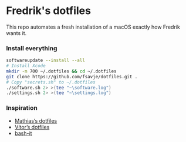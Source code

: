 # Fredrik's dotfiles

This repo automates a fresh installation of a macOS exactly how Fredrik wants it.


### Install everything
```bash
softwareupdate --install --all
# Install Xcode
mkdir -m 700 ~/.dotfiles && cd ~/.dotfiles
git clone https://github.com/fsavje/dotfiles.git .
# Copy "secrets.sh" to ~/.dotfiles
./software.sh 2> >(tee "~\software.log")
./settings.sh 2> >(tee "~\settings.log")
```


### Inspiration

* [Mathias’s dotfiles](https://github.com/mathiasbynens/dotfiles)
* [Vítor’s dotfiles](https://github.com/vitorgalvao/dotfiles)
* [bash-it](https://github.com/Bash-it/bash-it)
